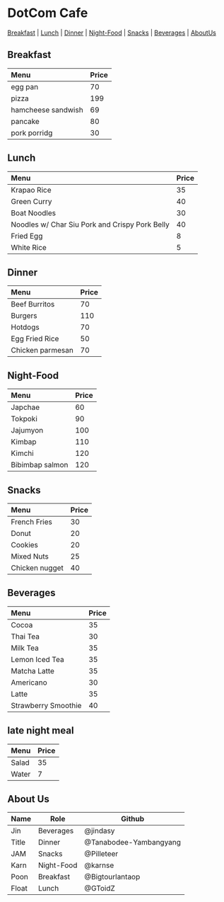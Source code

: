 # DotCom Cafe 

[Breakfast](#Breakfast) | [Lunch](#Lunch) | [Dinner](#Dinner) | [Night-Food](#Night-Food) | [Snacks](#Snacks) | [Beverages](#Beverages) | [AboutUs](#About-us)

## Breakfast

| Menu                                              | Price |
| :-------------------------------------------------|-------|
| egg pan                                           |   70  |
| pizza                                             |  199  |
| hamcheese sandwish                                |   69  |
| pancake                                           |   80  |
| pork porridg                                      |   30  |

## Lunch

| Menu                                           | Price |
| :--------------------------------------------- | ----- |
| Krapao Rice                                    | 35    |
| Green Curry                                    | 40    |
| Boat Noodles                                   | 30    |
| Noodles w/ Char Siu Pork and Crispy Pork Belly | 40    |
| Fried Egg                                      | 8     |
| White Rice                                     | 5     |

## Dinner

| Menu                     | Price    |
|:-------------------------|----------|
| Beef Burritos            | 70       |
| Burgers                  | 110      |
| Hotdogs                  | 70       |
| Egg Fried Rice           | 50       |
| Chicken parmesan         | 70       |

## Night-Food

|  Menu | Price  |
|:-------|-------|
|Japchae|60|
|Tokpoki |90     |
|Jajumyon|100    |
|Kimbap|110|
|Kimchi|120|
|Bibimbap salmon|120|

## Snacks

| Menu         | Price |
|:-------------|-------|
|French Fries  |30     |
|Donut         |20     |
|Cookies       |20     |
|Mixed Nuts    |25     |
|Chicken nugget|40     |

## Beverages

| Menu                | Price |
|:--------------------|-------|
| Cocoa               | 35    |
| Thai Tea            | 30    |
| Milk Tea            | 35    |
| Lemon Iced Tea      | 35    |
| Matcha Latte        | 35    |
| Americano           | 30    |
| Latte               | 35    |
| Strawberry Smoothie | 40    |

## late night meal

| Menu                | Price |
|:--------------------|-------|
| Salad               | 35    |
| Water               |  7    |

## About Us

| Name | Role      | Github   |
|:-----|-----------|----------|
| Jin  | Beverages | @jindasy |
| Title     | Dinner    | @Tanabodee-Yambangyang |
| JAM | Snacks | @Pilleteer |
| Karn | Night-Food | @karnse  |
| Poon | Breakfast | @Bigtourlantaop |
| Float | Lunch | @GToidZ |
